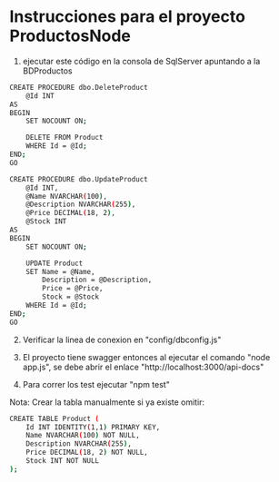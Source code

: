 # Instrucciones para el proyecto ProductosNode

1. ejecutar este código en la consola de SqlServer apuntando a la BDProductos 

```bash
CREATE PROCEDURE dbo.DeleteProduct
    @Id INT
AS
BEGIN
    SET NOCOUNT ON;

    DELETE FROM Product
    WHERE Id = @Id;
END;
GO

CREATE PROCEDURE dbo.UpdateProduct
    @Id INT,
    @Name NVARCHAR(100),
    @Description NVARCHAR(255),
    @Price DECIMAL(18, 2),
    @Stock INT
AS
BEGIN
    SET NOCOUNT ON;

    UPDATE Product
    SET Name = @Name,
        Description = @Description,
        Price = @Price,
        Stock = @Stock
    WHERE Id = @Id;
END;
GO
```
2. Verificar la linea de conexion en "config/dbconfig.js"

3. El proyecto tiene swagger entonces al ejecutar el comando "node app.js", se debe abrir el enlace "http://localhost:3000/api-docs"

4. Para correr los test ejecutar "npm test"

Nota: Crear la tabla manualmente si ya existe omitir:

```bash
CREATE TABLE Product (
    Id INT IDENTITY(1,1) PRIMARY KEY,
    Name NVARCHAR(100) NOT NULL,
    Description NVARCHAR(255),
    Price DECIMAL(18, 2) NOT NULL,
    Stock INT NOT NULL
);
```


